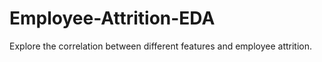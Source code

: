 # Employee-Attrition-EDA
Explore the correlation between different features and employee attrition.
